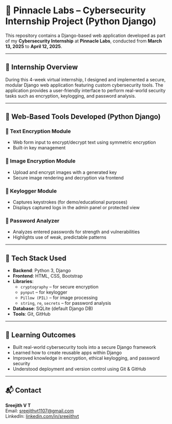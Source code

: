 # 🔐 Pinnacle Labs – Cybersecurity Internship Project (Python Django)

This repository contains a Django-based web application developed as part of my **Cybersecurity Internship** at **Pinnacle Labs**, conducted from **March 13, 2025** to **April 12, 2025**.

---

## 📝 Internship Overview

During this 4-week virtual internship, I designed and implemented a secure, modular Django web application featuring custom cybersecurity tools. The application provides a user-friendly interface to perform real-world security tasks such as encryption, keylogging, and password analysis.

---

## 🚀 Web-Based Tools Developed (Python Django)

### 🔸 Text Encryption Module
- Web form input to encrypt/decrypt text using symmetric encryption
- Built-in key management

### 🔸 Image Encryption Module
- Upload and encrypt images with a generated key
- Secure image rendering and decryption via frontend

### 🔸 Keylogger Module
- Captures keystrokes (for demo/educational purposes)
- Displays captured logs in the admin panel or protected view

### 🔸 Password Analyzer
- Analyzes entered passwords for strength and vulnerabilities
- Highlights use of weak, predictable patterns

---

## 🧰 Tech Stack Used
- **Backend**: Python 3, Django
- **Frontend**: HTML, CSS, Bootstrap
- **Libraries**:
  - `cryptography` – for secure encryption
  - `pynput` – for keylogger
  - `Pillow (PIL)` – for image processing
  - `string`, `re`, `secrets` – for password analysis
- **Database**: SQLite (default Django DB)
- **Tools**: Git, GitHub

---

## 🎯 Learning Outcomes
- Built real-world cybersecurity tools into a secure Django framework
- Learned how to create reusable apps within Django
- Improved knowledge in encryption, ethical keylogging, and password security
- Understood deployment and version control using Git & GitHub

---

## 📬 Contact

**Sreejith V T**  
Email: sreejithvt1107@gmail.com  
LinkedIn: [linkedin.com/in/sreejithvt](https://www.linkedin.com/in/sreejithvt)  
